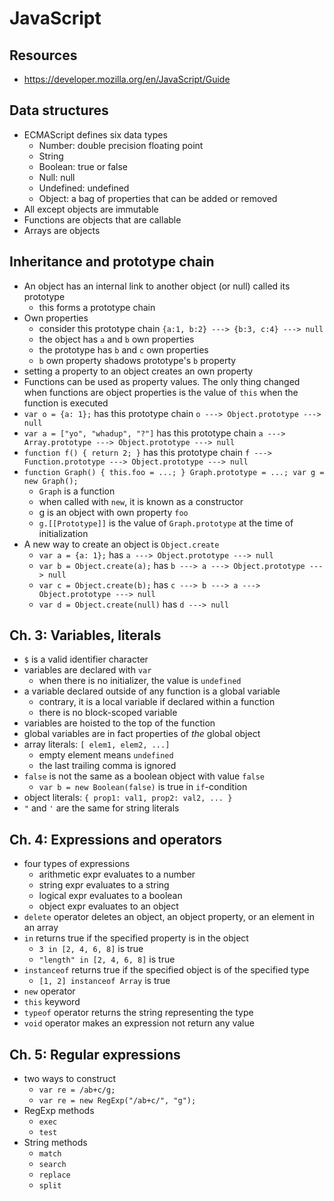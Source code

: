 JavaScript
==========

## Resources

* <https://developer.mozilla.org/en/JavaScript/Guide>

## Data structures

* ECMAScript defines six data types
  * Number: double precision floating point
  * String
  * Boolean: true or false
  * Null: null
  * Undefined: undefined
  * Object: a bag of properties that can be added or removed
* All except objects are immutable
* Functions are objects that are callable
* Arrays are objects

## Inheritance and prototype chain

* An object has an internal link to another object (or null) called its
  prototype
  * this forms a prototype chain
* Own properties
  * consider this prototype chain
    `{a:1, b:2} ---> {b:3, c:4} ---> null`
  * the object has `a` and `b` own properties
  * the prototype has `b` and `c` own properties
  * `b` own property shadows prototype's `b` property
* setting a property to an object creates an own property
* Functions can be used as property values.  The only thing changed when
  functions are object properties is the value of `this` when the function is
  executed
* `var o = {a: 1};` has this prototype chain
  `o ---> Object.prototype ---> null`
* `var a = ["yo", "whadup", "?"]` has this prototype chain
  `a ---> Array.prototype ---> Object.prototype ---> null`
* `function f() { return 2; }` has this prototype chain
  `f ---> Function.prototype ---> Object.prototype ---> null`
* `function Graph() { this.foo = ...; } Graph.prototype = ...; var g = new Graph();`
  * `Graph` is a function
  * when called with `new`, it is known as a constructor
  * g is an object with own property `foo`
  * `g.[[Prototype]]` is the value of `Graph.prototype` at the time of
    initialization
* A new way to create an object is `Object.create`
  * `var a = {a: 1};` has `a ---> Object.prototype ---> null`
  * `var b = Object.create(a);` has `b ---> a ---> Object.prototype ---> null`
  * `var c = Object.create(b);` has `c ---> b ---> a ---> Object.prototype ---> null`
  * `var d = Object.create(null)` has `d ---> null`

## Ch. 3: Variables, literals

* `$` is a valid identifier character
* variables are declared with `var`
  * when there is no initializer, the value is `undefined`
* a variable declared outside of any function is a global variable
  * contrary, it is a local variable if declared within a function
  * there is no block-scoped variable
* variables are hoisted to the top of the function
* global variables are in fact properties of _the_ global object
* array literals: `[ elem1, elem2, ...]`
  * empty element means `undefined`
  * the last trailing comma is ignored
* `false` is not the same as a boolean object with value `false`
  * `var b = new Boolean(false)` is true in `if`-condition
* object literals: `{ prop1: val1, prop2: val2, ... }`
* `"` and `'` are the same for string literals

## Ch. 4: Expressions and operators

* four types of expressions
  * arithmetic expr evaluates to a number
  * string expr evaluates to a string
  * logical expr evaluates to a boolean
  * object expr evaluates to an object
* `delete` operator deletes an object, an object property, or an element in an
  array
* `in` returns true if the specified property is in the object
  * `3 in [2, 4, 6, 8]` is true
  * `"length" in [2, 4, 6, 8]` is true
* `instanceof` returns true if the specified object is of the specified type
  * `[1, 2] instanceof Array` is true
* `new` operator
* `this` keyword
* `typeof` operator returns the string representing the type
* `void` operator makes an expression not return any value

## Ch. 5: Regular expressions

* two ways to construct
  * `var re = /ab+c/g;`
  * `var re = new RegExp("/ab+c/", "g");`
* RegExp methods
  * `exec`
  * `test`
* String methods
  * `match`
  * `search`
  * `replace`
  * `split`
